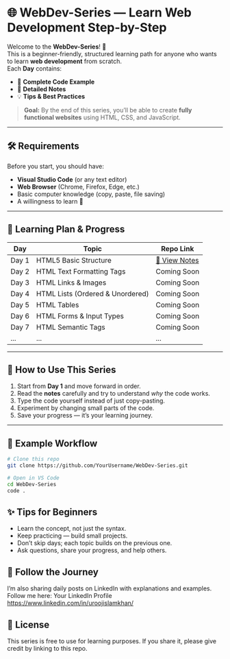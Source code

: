 # 🌐 WebDev-Series — Learn Web Development Step-by-Step

Welcome to the **WebDev-Series**! 🎯  
This is a beginner-friendly, structured learning path for anyone who wants to learn **web development** from scratch.  
Each **Day** contains:
- 📄 **Complete Code Example**
- 📝 **Detailed Notes**
- 💡 **Tips & Best Practices**

> **Goal:** By the end of this series, you’ll be able to create **fully functional websites** using HTML, CSS, and JavaScript.

---

## 🛠 Requirements
Before you start, you should have:
- **Visual Studio Code** (or any text editor)
- **Web Browser** (Chrome, Firefox, Edge, etc.)
- Basic computer knowledge (copy, paste, file saving)
- A willingness to learn 🚀

---

## 📅 Learning Plan & Progress

| Day | Topic | Repo Link |
|-----|-------|-----------|
| Day 1 | HTML5 Basic Structure | [📄 View Notes](./Day01_HTML5_Basic_Structure/README.md) |
| Day 2 | HTML Text Formatting Tags | Coming Soon |
| Day 3 | HTML Links & Images | Coming Soon |
| Day 4 | HTML Lists (Ordered & Unordered) | Coming Soon |
| Day 5 | HTML Tables | Coming Soon |
| Day 6 | HTML Forms & Input Types | Coming Soon |
| Day 7 | HTML Semantic Tags| Coming Soon |
| ... | ... | ... |

---

## 🚀 How to Use This Series
1. Start from **Day 1** and move forward in order.
2. Read the **notes** carefully and try to understand *why* the code works.
3. Type the code yourself instead of just copy-pasting.
4. Experiment by changing small parts of the code.
5. Save your progress — it’s your learning journey.

---

## 📌 Example Workflow
```bash
# Clone this repo
git clone https://github.com/YourUsername/WebDev-Series.git

# Open in VS Code
cd WebDev-Series
code .
```

## ✨ Tips for Beginners
- Learn the concept, not just the syntax.
- Keep practicing — build small projects.
- Don’t skip days; each topic builds on the previous one.
- Ask questions, share your progress, and help others.

## 📢 Follow the Journey
I’m also sharing daily posts on LinkedIn with explanations and examples.
Follow me here: Your LinkedIn Profile
https://www.linkedin.com/in/uroojislamkhan/

## 📜 License
This series is free to use for learning purposes.
If you share it, please give credit by linking to this repo.

